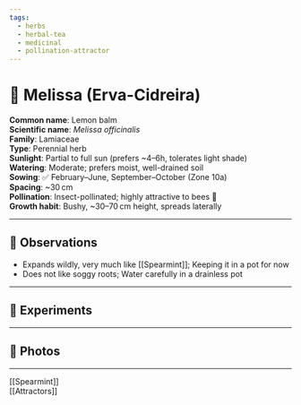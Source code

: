 ```yaml
---
tags:
  - herbs
  - herbal-tea
  - medicinal
  - pollination-attractor
---
```


# 🍋 Melissa (Erva-Cidreira)

**Common name**: Lemon balm  
**Scientific name**: *Melissa officinalis*  
**Family**: Lamiaceae  
**Type**: Perennial herb  
**Sunlight**: Partial to full sun (prefers ~4–6h, tolerates light shade)  
**Watering**: Moderate; prefers moist, well-drained soil  
**Sowing**: ✅ February–June, September–October (Zone 10a)  
**Spacing**: ~30 cm  
**Pollination**: Insect-pollinated; highly attractive to bees 🐝  
**Growth habit**: Bushy, ~30–70 cm height, spreads laterally

---

## 🧬 Observations

- Expands wildly, very much like [[Spearmint]]; Keeping it in a pot for now
- Does not like soggy roots; Water carefully in a drainless pot

---

## 🧪 Experiments

<!-- Try teas, leaf drying, pot location for shade, cutting propagation -->

---

## 📸 Photos

<!-- `melissa_YYYY-MM-DD.jpg` -->

---

[[Spearmint]]  
[[Attractors]]
